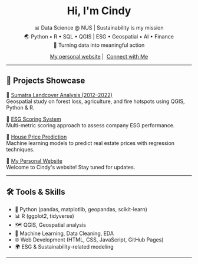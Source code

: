 <h1 align="center">Hi, I'm Cindy </h1>

<p align="center">
  📊 Data Science @ NUS | Sustainability is my mission <br>
  🌏 Python • R • SQL • QGIS | ESG • Geospatial • AI • Finance <br>
  🚀 Turning data into meaningful action
</p>
<p align="center">
  <a href="https://maokuanghsin.github.io/" target="_blank">My personal website</a>&nbsp;|&nbsp;
  <a href="https://cindymao.carrd.co/" target="_blank">Connect with Me</a>
  
</p>

---

## 🌟 Projects Showcase

🔹 [Sumatra Landcover Analysis (2012–2022)](https://github.com/MaoKuangHsin/Sumatra-Landcover)  
Geospatial study on forest loss, agriculture, and fire hotspots using QGIS, Python & R.

🔹 [ESG Scoring System](https://github.com/MaoKuangHsin/ESG-Scoring-System)  
Multi-metric scoring approach to assess company ESG performance.

🔹 [House Price Prediction](https://github.com/MaoKuangHsin/House-Prices-Prediction)  
Machine learning models to predict real estate prices with regression techniques.

🔹 [My Personal Website](https://github.com/MaoKuangHsin/MaoKuangHsin.github.io)<br>
Welcome to Cindy's website! Stay tuned for updates.

---

## 🛠️ Tools & Skills

- 🧪 Python (pandas, matplotlib, geopandas, scikit-learn)
- 📊 R (ggplot2, tidyverse)
- 🗺️ QGIS, Geospatial analysis
- 🧠 Machine Learning, Data Cleaning, EDA
- 🌐 Web Development (HTML, CSS, JavaScript, GitHub Pages)
- 🌍 ESG & Sustainability-related modeling

---



<!--
**MaoKuangHsin/MaoKuangHsin** is a ✨ _special_ ✨ repository because its `README.md` (this file) appears on your GitHub profile.

Here are some ideas to get you started:

- 🔭 I’m currently working on ...
- 🌱 I’m currently learning ...
- 👯 I’m looking to collaborate on ...
- 🤔 I’m looking for help with ...
- 💬 Ask me about ...
- 📫 How to reach me: ...
- 😄 Pronouns: ...
- ⚡ Fun fact: ...
-->
